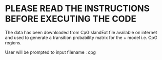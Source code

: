 # PLEASE READ THE INSTRUCTIONS BEFORE EXECUTING THE CODE

The data has been downloaded from CpGIslandExt file available on internet and used to generate a transition probability matrix for the + model i.e. CpG regions.

User will be prompted to input filename : cpg


